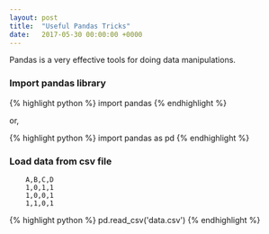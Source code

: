 ```yaml
---
layout: post
title:  "Useful Pandas Tricks"
date:   2017-05-30 00:00:00 +0000
---
```


Pandas is a very effective tools for doing data manipulations.

### Import pandas library
{% highlight python %}
import pandas
{% endhighlight %}

or,

{% highlight python %}
import pandas as pd
{% endhighlight %}

### Load data from csv file
        A,B,C,D
        1,0,1,1
        1,0,0,1
        1,1,0,1

{% highlight python %}
pd.read_csv('data.csv')
{% endhighlight %}